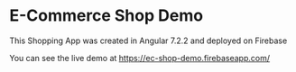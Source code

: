 # E-Commerce Shop Demo

This Shopping App was created in Angular 7.2.2 and deployed on Firebase

You can see the live demo at https://ec-shop-demo.firebaseapp.com/